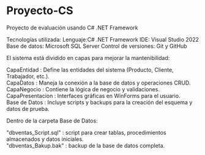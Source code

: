 # Proyecto-CS
Proyecto de evaluación usando C# .NET Framework

Tecnologías utilizada:
Lenguaje:C# .NET Framework
IDE: Visual Studio 2022
Base de datos: Microsoft SQL Server
Control de versiones: Git y GitHub


El sistema está dividido en capas para mejorar la mantenibilidad:

CapaEntidad : Define las entidades del sistema (Producto, Cliente, Trabajador, etc.).  
CapaDatos : Maneja la conexión a la base de datos y operaciones CRUD.  
CapaNegocio : Contiene la lógica de negocio y validaciones.  
CapaPresentacion : Interfaces gráficas en WinForms para el usuario.  
Base de Datos : Incluye scripts y backups para la creación del esquema y datos de prueba.


Dentro de la carpeta Base de Datos:

"dbventas_Script.sql" : script para crear tablas, procedimientos almacenados y datos iniciales.  
"dbventas_Bakup.bak" : backup de la base de datos completa.  
